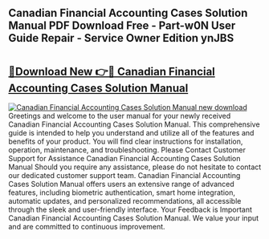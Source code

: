## Canadian Financial Accounting Cases Solution Manual PDF Download Free - Part-w0N User Guide Repair - Service Owner Edition ynJBS

# <h2><a href="http://bc6791.oget.top/?id=Canadian+Financial+Accounting+Cases+Solution+Manual">🔗Download New 👉🔴 Canadian Financial Accounting Cases Solution Manual</a></h2>

[![Canadian Financial Accounting Cases Solution Manual new download](https://i.imgur.com/5g1atiW.png)](http://bc6791.oget.top/?id=Canadian+Financial+Accounting+Cases+Solution+Manual)
Greetings and welcome to the user manual for your newly received Canadian Financial Accounting Cases Solution Manual. This comprehensive guide is intended to help you understand and utilize all of the features and benefits of your product. You will find clear instructions for installation, operation, maintenance, and troubleshooting. Please Contact Customer Support for Assistance Canadian Financial Accounting Cases Solution Manual Should you require any assistance, please do not hesitate to contact our dedicated customer support team. Canadian Financial Accounting Cases Solution Manual offers users an extensive range of advanced features, including biometric authentication, smart home integration, automatic updates, and personalized recommendations, all accessible through the sleek and user-friendly interface. Your Feedback is Important Canadian Financial Accounting Cases Solution Manual. We value your input and are committed to continuous improvement.
